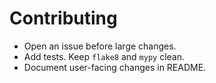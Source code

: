 # Contributing
- Open an issue before large changes.
- Add tests. Keep `flake8` and `mypy` clean.
- Document user-facing changes in README.
